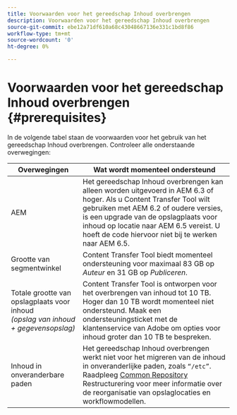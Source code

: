 ```yaml
---
title: Voorwaarden voor het gereedschap Inhoud overbrengen
description: Voorwaarden voor het gereedschap Inhoud overbrengen
source-git-commit: ebe12a71df610a68c43048667136e331c1bd8f86
workflow-type: tm+mt
source-wordcount: '0'
ht-degree: 0%

---
```


# Voorwaarden voor het gereedschap Inhoud overbrengen {#prerequisites}

In de volgende tabel staan de voorwaarden voor het gebruik van het gereedschap Inhoud overbrengen. Controleer alle onderstaande overwegingen:

| Overwegingen | Wat wordt momenteel ondersteund |
|--- |--- |
| AEM | Het gereedschap Inhoud overbrengen kan alleen worden uitgevoerd in AEM 6.3 of hoger. Als u Content Transfer Tool wilt gebruiken met AEM 6.2 of oudere versies, is een upgrade van de opslagplaats voor inhoud op locatie naar AEM 6.5 vereist. U hoeft de code hiervoor niet bij te werken naar AEM 6.5. |
| Grootte van segmentwinkel | Content Transfer Tool biedt momenteel ondersteuning voor maximaal 83 GB op *Auteur* en 31 GB op *Publiceren*. |
| Totale grootte van opslagplaats voor inhoud <br>*(opslag van inhoud + gegevensopslag)* | Content Transfer Tool is ontworpen voor het overbrengen van inhoud tot 10 TB. Hoger dan 10 TB wordt momenteel niet ondersteund. Maak een ondersteuningsticket met de klantenservice van Adobe om opties voor inhoud groter dan 10 TB te bespreken. |
| Inhoud in onveranderbare paden | Het gereedschap Inhoud overbrengen werkt niet voor het migreren van de inhoud in onveranderlijke paden, zoals `“/etc”`. <br>Raadpleeg  [Common Repository ](https://experienceleague.adobe.com/docs/experience-manager-64/deploying/restructuring/all-repository-restructuring-in-aem-6-4.html?lang=en#restructuring) Restructurering voor meer informatie over de reorganisatie van opslaglocaties en workflowmodellen. |